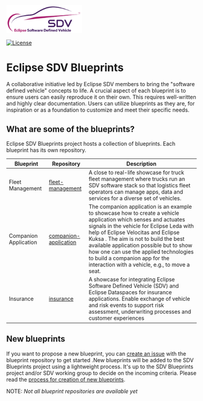 <img src="https://raw.githubusercontent.com/eclipse-sdv-blueprints/.github/refs/heads/main/images/sdv-logo-color.svg" alt="Eclipse SDV Blueprints" width="200"/>

[![License](https://img.shields.io/badge/License-Apache_2.0-blue.svg)](https://opensource.org/licenses/Apache-2.0)

# Eclipse SDV Blueprints

A collaborative initiative led by Eclipse SDV members to bring the "software defined vehicle" concepts to life. A crucial aspect of each blueprint is to ensure users can easily reproduce it on their own. This requires well-written and highly clear documentation. Users can utilize blueprints as they are, for inspiration or as a foundation to customize and meet their specific needs.

## What are some of the blueprints?
Eclipse SDV Blueprints project hosts a collection of blueprints. Each blueprint has its own repository.  

| Blueprint  	|  Repository	|   Description	|
|---	|---	|---	|
| Fleet Management  	| [fleet-management](https://github.com/eclipse-sdv-blueprints/fleet-management) | A close to real-life showcase for truck fleet management where trucks run an SDV software stack so that logistics fleet operators can manage apps, data and services for a diverse set of vehicles.	|
|  Companion Application 	|  [companion-application](https://github.com/eclipse-sdv-blueprints/companion-application)	|  The companion application is an example to showcase how to create a vehicle application which senses and actuates signals in the vehicle for Eclipse Leda with help of Eclipse Velocitas and Eclipse Kuksa . The aim is not to build the best available application possible but to show how one can use the applied technologies to build a companion app for the interaction with a vehicle, e.g., to move a seat. |
|  Insurance 	|   [insurance](https://github.com/eclipse-sdv-blueprints/insurance)	|  A showcase for integrating Eclipse Software Defined Vehicle (SDV) and Eclipse Dataspaces for insurance applications. Enable exchange of vehicle and risk events to support risk assessment, underwriting processes and customer experiences 	|



## New blueprints
If you want to propose a new blueprint, you can [create an issue](https://github.com/eclipse-sdv-blueprints/blueprints/issues)  with the blueprint repository to get started .New blueprints will be added to the SDV Blueprints project using a lightweight process. It's up to the SDV Blueprints project and/or SDV working group to decide on the incoming criteria. Please read the  [process for creation of new blueprints](https://github.com/eclipse-sdv-blueprints/blueprints).



NOTE: _Not all blueprint repositories are available yet_
